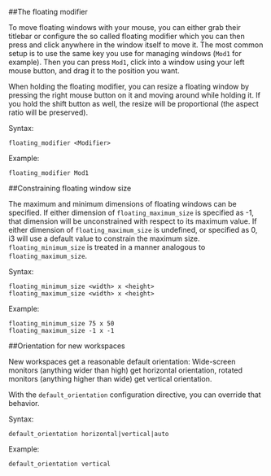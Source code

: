 ##The floating modifier

To move floating windows with your mouse, you can either grab their titlebar or configure the so called floating modifier which you can then press and click anywhere in the window itself to move it. The most common setup is to use the same key you use for managing windows (`Mod1` for example). Then you can press `Mod1`,
click into a window using your left mouse button, and drag it to the position you want.

When holding the floating modifier, you can resize a floating window by pressing the right
mouse button on it and moving around while holding it. If you hold the shift button as well,
the resize will be proportional (the aspect ratio will be preserved).

Syntax:

```
floating_modifier <Modifier>
```

Example:

```
floating_modifier Mod1
```

##Constraining floating window size

The maximum and minimum dimensions of floating windows can be specified. If either dimension of `floating_maximum_size` is specified as -1, that dimension will be unconstrained with respect to its
maximum value. If either dimension of `floating_maximum_size` is undefined, or specified as 0,
i3 will use a default value to constrain the maximum size. `floating_minimum_size` is treated in a manner analogous to `floating_maximum_size`.

Syntax:

```
floating_minimum_size <width> x <height>
floating_maximum_size <width> x <height>
```

Example:

```
floating_minimum_size 75 x 50
floating_maximum_size -1 x -1
```

##Orientation for new workspaces

New workspaces get a reasonable default orientation: Wide-screen monitors (anything wider than high) get horizontal orientation, rotated monitors (anything higher than wide) get vertical orientation.

With the `default_orientation` configuration directive, you can override that behavior.

Syntax:

```
default_orientation horizontal|vertical|auto
```

Example:

```
default_orientation vertical
```
